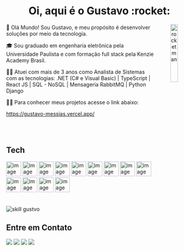 <div align="center">
    <div align="left">
        <h1 align="center">Oi, aqui é o Gustavo :rocket: </h1>
    </div>
    <img align="right" src="https://gustavo-messias.vercel.app/static/media/astro2.a7a85399.png" alt="rocketman"
        width-max="150px" width-min="50px" padding="10px" width="20%">
</div>


<div align="left">
   
👋 Olá Mundo! Sou Gustavo, e meu propósito é desenvolver soluções por meio da tecnologia.

🎓 Sou graduado em engenharia eletrônica pela Universidade Paulista e com formação full stack pela Kenzie Academy Brasil.

👨‍💻 Atuei com mais de 3 anos como Analista de Sistemas com as tecnologias:
.NET (C# e Visual Basic) | TypeScript | React JS | SQL - NoSQL | Mensageria RabbitMQ | Python Django

🧑‍🚀 Para conhecer meus projetos acesse o link abaixo:

https://gustavo-messias.vercel.app/
    

</div>

</br>
</br>


## Tech

<div>
    <div>
        <img src="https://cdn.jsdelivr.net/gh/devicons/devicon/icons/react/react-original.svg" width="40" height="40"
            alt="image tech">
        <img src="https://cdn.jsdelivr.net/gh/devicons/devicon/icons/javascript/javascript-original.svg" width="40"
            height="40" alt="image tech">
        <img src="https://cdn.jsdelivr.net/gh/devicons/devicon/icons/typescript/typescript-original.svg" width="40"
            height="40" alt="image tech">
        <img src="https://cdn.jsdelivr.net/gh/devicons/devicon/icons/html5/html5-original.svg" width="40" height="40"
            alt="image tech">
        <img src="https://cdn.jsdelivr.net/gh/devicons/devicon/icons/css3/css3-original.svg" width="40" height="40"
            alt="image tech">
	<img src="https://cdn.jsdelivr.net/gh/devicons/devicon/icons/dot-net/dot-net-original.svg" width="40"
            height="40" alt="image tech">
        <img src="https://cdn.jsdelivr.net/gh/devicons/devicon/icons/csharp/csharp-original.svg" width="40" height="40"
            alt="image tech">
        <img src="https://cdn.jsdelivr.net/gh/devicons/devicon/icons/nodejs/nodejs-original.svg" width="40" height="40"
            alt="image tech">
        <img src="https://cdn.jsdelivr.net/gh/devicons/devicon/icons/python/python-original.svg" width="40" height="40"
            alt="image tech">
        <img src="https://cdn.jsdelivr.net/gh/devicons/devicon/icons/docker/docker-plain-wordmark.svg" width="40"
            height="40" alt="image tech">
        <img src="https://cdn.jsdelivr.net/gh/devicons/devicon/icons/mysql/mysql-plain-wordmark.svg" width="40"
            height="40" alt="image tech">
        <img src="https://cdn.jsdelivr.net/gh/devicons/devicon/icons/postgresql/postgresql-plain-wordmark.svg"
            width="40" height="40" alt="image tech">
        <img src="https://cdn.jsdelivr.net/gh/devicons/devicon/icons/redis/redis-original.svg" width="40" height="40"
            alt="image tech">
    </div>
    </br>
    </br>
    <div>
        <img src="https://github-readme-stats.vercel.app/api/top-langs?username=gustavom96&show_icons=true&locale=pt-br&layout=compact&theme=dark"
            alt="skill gustvo" />
    </div>

</div>


## Entre em Contato
<div>
    <a href="mailto:gustavo.hmessias96@gmail.com"><img
            src="https://img.shields.io/badge/Email-D14836?style=for-the-badge&logo=gmail&logoColor=white"></a>
    <a href="https://gustavo-messias.vercel.app" target="_blank"><img
            src="https://img.shields.io/badge/Portfolio-000000?style=for-the-badge&logo=vercel&logoColor=white"
            target="_blank"></a>
    <a href="https://drive.google.com/file/d/1IJYVmLxilZ_8jXopa_a_P58Va2UXiNOp/view?usp=sharing"><img
            src="https://img.shields.io/badge/curriculo-002333?style=for-the-badge&logo=gitbook&logoColor=white"></a>
    <a href="https://www.linkedin.com/in/gustavo-messias" target="_blank"><img
            src="https://img.shields.io/badge/-LinkedIn-%230077B5?style=for-the-badge&logo=linkedin&logoColor=white"
            target="_blank"></a>
</div>
